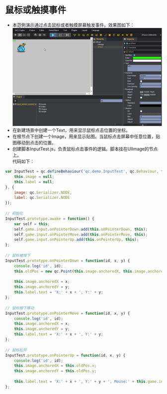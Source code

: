 # 鼠标或触摸事件

* 本范例演示通过点击鼠标或者触摸屏幕触发事件。效果图如下：<br>
![](images\UI.gif)
* 在新建场景中创建一个Text，用来显示鼠标点击位置的坐标。
* 在根节点下创建一个Image，用来显示贴图。当鼠标点击屏幕中任意位置，贴图移动到点击的位置。
* 创建脚本InputTest.js，负责鼠标点击事件的逻辑。脚本挂在UIImage的节点上。<br>
代码如下：<br>

```javascript
var InputTest = qc.defineBehaviour('qc.demo.InputTest', qc.Behaviour, function() {
    this.image = null;
    this.label = null;
}, {
    image: qc.Serializer.NODE,
    label: qc.Serializer.NODE
});

// 初始化
InputTest.prototype.awake = function() {
    var self = this;
    self.game.input.onPointerDown.add(this.onPointerDown, this);
    self.game.input.onPointerMove.add(this.onPointerMove, this);
    self.game.input.onPointerUp.add(this.onPointerUp, this);
};

// 鼠标被按下
InputTest.prototype.onPointerDown = function(id, x, y) {
    console.log('id', id);
    this.oldPos = new qc.Point(this.image.anchoredX, this.image.anchoredY);

    this.image.anchoredX = x;
    this.image.anchoredY = y;
    this.label.text = 'X:' + x + ', Y:' + y;
};

// 鼠标按下移动
InputTest.prototype.onPointerMove = function(id, x, y) {
    console.log('id', id);
    this.image.anchoredX = x;
    this.image.anchoredY = y;
    this.label.text = 'X:' + x + ', Y:' + y;
};

// 鼠标松开
InputTest.prototype.onPointerUp = function(id, x, y) {
    console.log('id', id);
    this.image.anchoredX = this.oldPos.x;
    this.image.anchoredY = this.oldPos.y;

    this.label.text = 'X:' + x + ', Y:' + y + ', Mouse:' + this.game.input.isMouse(id);
};
```



